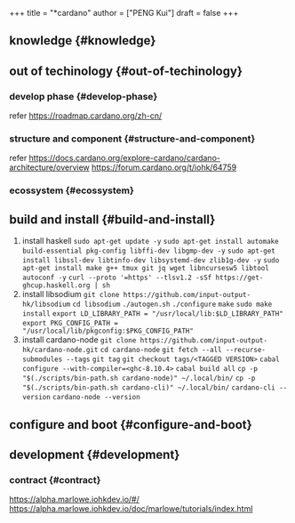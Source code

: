 +++
title = "*cardano"
author = ["PENG Kui"]
draft = false
+++

## knowledge {#knowledge}


## out of techinology {#out-of-techinology}


### develop phase {#develop-phase}

refer <https://roadmap.cardano.org/zh-cn/>


### structure and component {#structure-and-component}

refer <https://docs.cardano.org/explore-cardano/cardano-architecture/overview>
<https://forum.cardano.org/t/iohk/64759>


### ecossystem {#ecossystem}


## build and install {#build-and-install}

1.  install haskell
    `sudo apt-get update -y`
    `sudo apt-get install automake build-essential pkg-config libffi-dev libgmp-dev -y`
    `sudo apt-get install libssl-dev libtinfo-dev libsystemd-dev zlib1g-dev -y`
    `sudo apt-get install make g++ tmux git jq wget libncursesw5 libtool autoconf -y`
    `curl --proto '=https' --tlsv1.2 -sSf https://get-ghcup.haskell.org | sh`
2.  install libsodium
    `git clone https://github.com/input-output-hk/libsodium`
    `cd libsodium`
    `./autogen.sh`
    `./configure`
    `make`
    `sudo make install`
    `export LD_LIBRARY_PATH = "/usr/local/lib:$LD_LIBRARY_PATH"`
    `export PKG_CONFIG_PATH = "/usr/local/lib/pkgconfig:$PKG_CONFIG_PATH"`
3.  install cardano-node
    `git clone https://github.com/input-output-hk/cardano-node.git`
    `cd cardano-node`
    `git fetch --all --recurse-submodules --tags`
    `git tag`
    `git checkout tags/<TAGGED VERSION>`
    `cabal configure --with-compiler=<ghc-8.10.4>`
    `cabal build all`
    `cp -p "$(./scripts/bin-path.sh cardano-node)" ~/.local/bin/`
    `cp -p "$(./scripts/bin-path.sh cardano-cli)" ~/.local/bin/`
    `cardano-cli --version`
    `cardano-node --version`


## configure and boot {#configure-and-boot}


## development {#development}


### contract {#contract}

<https://alpha.marlowe.iohkdev.io/#/>
<https://alpha.marlowe.iohkdev.io/doc/marlowe/tutorials/index.html>
